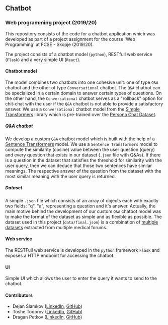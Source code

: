## Chatbot
### Web programming project (2019/20)

This repository consists of the code for a chatbot application which was developed as part of a project assignment for the course 'Web Programming' at FCSE - Skopje (2019/20).

The project consists of a chatbot model (`python`), RESTfull web service (`Flask`) and a very simple UI (`React`).

#### Chatbot model
The model combines two chatbots into one cohesive unit: one of type `Q&A` chatbot and the other of type `Conversational` chatbot. The `Q&A` chatbot can be specialized in a certain domain to answer certain types of questions. On the other hand, the `Conversational` chatbot serves as a "rollback" option for chit-chat with the user if the `Q&A` chatbot is not able to provide a satisfactory answer. We use a `Conversational` chatbot model from the [Simple Transformers](https://github.com/ThilinaRajapakse/simpletransformers) library which is pre-trained over the [Persona Chat Dataset](https://arxiv.org/abs/1801.07243).

##### Q&A chatbot
We develop a custom `Q&A` chatbot model which is built with the help of a [Sentence Transformers](https://github.com/UKPLab/sentence-transformers) model. We use a `Sentence Transformers` model to compute the similarity (cosine) value between the user question (query) and every question that exists in our dataset (`.json` file with Q&As). If there is a question in the dataset that satisfies the threshold for similarity with the user query, then we can deduce that those two sentences have similar meanings. The respective answer of the question from the dataset with the most similar meaning with the user query is returned.

##### Dataset
A simple `.json` file which consists of an array of objects each with exactly two fields: "q", "a", representing a question and it's answer. Actually, the main motive behind the development of our custom `Q&A` chatbot model was to make the format of the dataset as simple and as flexible as possible. The dataset used in this project (`data/final.json`) is a combination of [multiple datasets](https://github.com/LasseRegin/medical-question-answer-data) extracted from multiple medical forums.

#### Web service
The RESTFull web service is developed in the `python` framework `Flask` and exposes a HTTP endpoint for accessing the chatbot.

#### UI
Simple UI which allows the user to enter the query it wants to send to the chatbot.

#### Contributors
- Dejan Slamkov ([LinkedIn](https://www.linkedin.com/in/dejan-slamkov/), [GitHub](https://github.com/SlamkovDejan))
- Toshe Todorov ([LinkedIn](https://www.linkedin.com/in/toshe-todorov-713371170), [GitHub](https://github.com/ToseTodorov))
- Dragan Petkov ([LinkedIn](https://www.linkedin.com/in/dragan-petkov-b652b31a9), [GitHub](https://github.com/petkovdragan))
